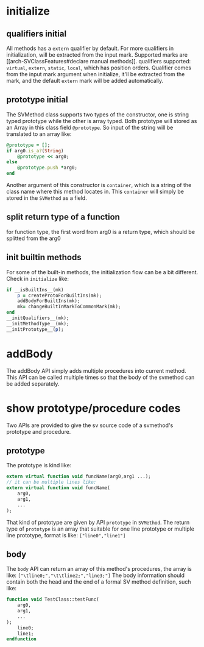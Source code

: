 # initialize
## qualifiers initial
All methods has a `extern` qualifier by default. For more qualifiers in initialization, will be extracted from the input mark. Supported marks are [[arch-SVClassFeatures#declare manual methods]].
qualifiers supported: `virtual`, `extern`, `static`, `local`, which has position orders. Qualifier comes from the input mark argument when initialize, it'll be extracted from the mark, and the default `extern` mark will be added automatically.

## prototype initial
The SVMethod class supports two types of the constructor, one is string typed prototype while the other is array typed. Both prototype will stored as an Array in this class field `@prototype`. So input of the string will be translated to an array like:
```ruby
@prototype = [];
if arg0.is_a?(String)
	@prototype << arg0;
else
	@prototype.push *arg0;
end
```
Another argument of this constructor is `container`, which is a string of the class name where this method locates in. This `container` will simply be stored in the `SVMethod` as a field.
## split return type of a function
for function type, the first word from arg0 is a return type, which should be splitted from the arg0
## init builtin methods
For some of the built-in methods, the initialization flow can be a bit different. Check in `initialize` like:
```ruby
if __isBuiltIns__(mk)
	p = createProtoForBuiltIns(mk);
	addBodyForBuiltIns(mk);
	mk= changeBuiltInMarkToCommonMark(mk);
end
__initQualifiers__(mk);
__initMethodType__(mk);
__initPrototype__(p);
```

# addBody
The addBody API simply adds multiple procedures into current method. This API can be called multiple times so that the body of the svmethod can be added separately.
# show prototype/procedure codes
Two APIs are provided to give the sv source code of a svmethod's prototype and procedure.
## prototype
The prototype is kind like:
```systemverilog
extern virtual function void funcName(arg0,arg1 ...);
// it can be multiple lines like:
extern virtual function void funcName(
	arg0,
	arg1,
	...
);
```
That kind of prototype are given by API `prototype` in `SVMethod`. The return type of `prototype` is an array that suitable for one line prototype or multiple line prototype, format is like:
`["line0","line1"]`

## body
The `body` API can return an array of this method's procedures, the array is like:
`["\tline0;","\t\tline2;","line3;"]`
The body information should contain both the head and the end of a formal SV method definition, such like:
```systemverilog
function void TestClass::testFunc(
	arg0,
	arg1,
	...
);
	line0;
	line1;
endfunction
```
